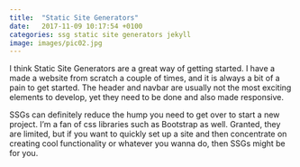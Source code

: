 ```yaml
---
title:  "Static Site Generators"
date:   2017-11-09 10:17:54 +0100
categories: ssg static site generators jekyll
image: images/pic02.jpg
---
```

I think Static Site Generators are a great way of getting started. I have a made a website from scratch a couple of times, and it is always a bit of a pain to get started. The header and navbar are usually not the most exciting elements to develop, yet they need to be done and also made responsive. 

SSGs can definitely reduce the hump you need to get over to start a new project. I’m a fan of css libraries such as Bootstrap as well. Granted, they are limited, but if you want to quickly set up a site and then concentrate on creating cool functionality or whatever you wanna do, then SSGs might be for you.